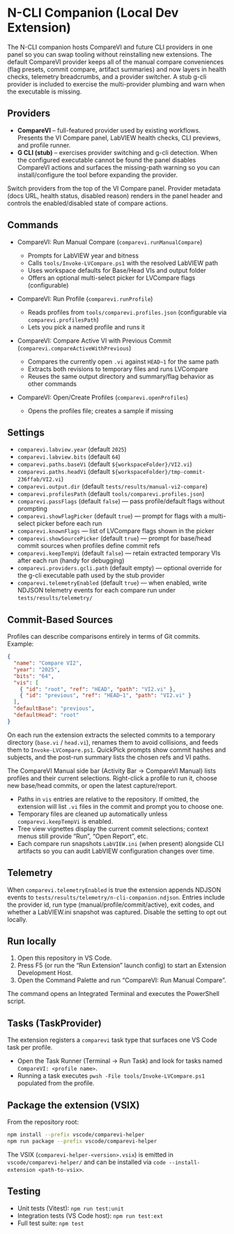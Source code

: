 # N-CLI Companion (Local Dev Extension)

The N-CLI companion hosts CompareVI and future CLI providers in one panel so you can swap tooling without reinstalling new
extensions. The default CompareVI provider keeps all of the manual compare conveniences (flag presets, commit compare, artifact
summaries) and now layers in health checks, telemetry breadcrumbs, and a provider switcher. A stub g-cli provider is included to
exercise the multi-provider plumbing and warn when the executable is missing.

## Providers

- **CompareVI** – full-featured provider used by existing workflows. Presents the VI Compare panel, LabVIEW health checks, CLI
  previews, and profile runner.
- **G CLI (stub)** – exercises provider switching and g-cli detection. When the configured executable cannot be found the panel
  disables CompareVI actions and surfaces the missing-path warning so you can install/configure the tool before expanding the
  provider.

Switch providers from the top of the VI Compare panel. Provider metadata (docs URL, health status, disabled reason) renders in the
panel header and controls the enabled/disabled state of compare actions.

## Commands

- CompareVI: Run Manual Compare (`comparevi.runManualCompare`)
  - Prompts for LabVIEW year and bitness
  - Calls `tools/Invoke-LVCompare.ps1` with the resolved LabVIEW path
  - Uses workspace defaults for Base/Head VIs and output folder
  - Offers an optional multi-select picker for LVCompare flags (configurable)

- CompareVI: Run Profile (`comparevi.runProfile`)
  - Reads profiles from `tools/comparevi.profiles.json` (configurable via `comparevi.profilesPath`)
  - Lets you pick a named profile and runs it

- CompareVI: Compare Active VI with Previous Commit (`comparevi.compareActiveWithPrevious`)
  - Compares the currently open `.vi` against `HEAD~1` for the same path
  - Extracts both revisions to temporary files and runs LVCompare
  - Reuses the same output directory and summary/flag behavior as other commands

- CompareVI: Open/Create Profiles (`comparevi.openProfiles`)
  - Opens the profiles file; creates a sample if missing

## Settings

- `comparevi.labview.year` (default `2025`)
- `comparevi.labview.bits` (default `64`)
- `comparevi.paths.baseVi` (default `${workspaceFolder}/VI2.vi`)
- `comparevi.paths.headVi` (default `${workspaceFolder}/tmp-commit-236ffab/VI2.vi`)
- `comparevi.output.dir` (default `tests/results/manual-vi2-compare`)
- `comparevi.profilesPath` (default `tools/comparevi.profiles.json`)
- `comparevi.passFlags` (default `false`) — pass profile/default flags without prompting
- `comparevi.showFlagPicker` (default `true`) — prompt for flags with a multi-select picker before each run
- `comparevi.knownFlags` — list of LVCompare flags shown in the picker
- `comparevi.showSourcePicker` (default `true`) — prompt for base/head commit sources when profiles define commit refs
- `comparevi.keepTempVi` (default `false`) — retain extracted temporary VIs after each run (handy for debugging)
- `comparevi.providers.gcli.path` (default empty) — optional override for the g-cli executable path used by the stub provider
- `comparevi.telemetryEnabled` (default `true`) — when enabled, write NDJSON telemetry events for each compare run under
  `tests/results/telemetry/`

## Commit-Based Sources

Profiles can describe comparisons entirely in terms of Git commits. Example:

```json
{
  "name": "Compare VI2",
  "year": "2025",
  "bits": "64",
  "vis": [
    { "id": "root", "ref": "HEAD", "path": "VI2.vi" },
    { "id": "previous", "ref": "HEAD~1", "path": "VI2.vi" }
  ],
  "defaultBase": "previous",
  "defaultHead": "root"
}
```

On each run the extension extracts the selected commits to a temporary directory (`base.vi` / `head.vi`), renames them to avoid collisions, and feeds them to `Invoke-LVCompare.ps1`. QuickPick prompts show commit hashes and subjects, and the post-run summary lists the chosen refs and VI paths.

The CompareVI Manual side bar (Activity Bar → CompareVI Manual) lists profiles and their current selections. Right-click a profile to run it, choose new base/head commits, or open the latest capture/report.

- Paths in `vis` entries are relative to the repository. If omitted, the extension will list `.vi` files in the commit and prompt you to choose one.
- Temporary files are cleaned up automatically unless `comparevi.keepTempVi` is enabled.
- Tree view vignettes display the current commit selections; context menus still provide “Run”, “Open Report”, etc.
- Each compare run snapshots `LabVIEW.ini` (when present) alongside CLI artifacts so you can audit LabVIEW configuration changes over time.

## Telemetry

When `comparevi.telemetryEnabled` is true the extension appends NDJSON events to `tests/results/telemetry/n-cli-companion.ndjson`.
Entries include the provider id, run type (manual/profile/commit/active), exit codes, and whether a LabVIEW.ini snapshot was captured.
Disable the setting to opt out locally.

## Run locally

1. Open this repository in VS Code.
2. Press F5 (or run the “Run Extension” launch config) to start an Extension Development Host.
3. Open the Command Palette and run “CompareVI: Run Manual Compare”.

The command opens an Integrated Terminal and executes the PowerShell script.

## Tasks (TaskProvider)

The extension registers a `comparevi` task type that surfaces one VS Code task per profile.

- Open the Task Runner (Terminal → Run Task) and look for tasks named `CompareVI: <profile name>`.
- Running a task executes `pwsh -File tools/Invoke-LVCompare.ps1` populated from the profile.

## Package the extension (VSIX)

From the repository root:

```bash
npm install --prefix vscode/comparevi-helper
npm run package --prefix vscode/comparevi-helper
```

The VSIX (`comparevi-helper-<version>.vsix`) is emitted in `vscode/comparevi-helper/` and can be installed via
`code --install-extension <path-to-vsix>`.

## Testing

- Unit tests (Vitest): `npm run test:unit`
- Integration tests (VS Code host): `npm run test:ext`
- Full test suite: `npm test`
